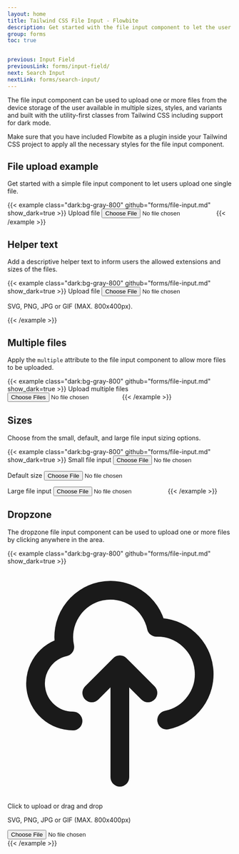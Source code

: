 ```yaml
---
layout: home
title: Tailwind CSS File Input - Flowbite
description: Get started with the file input component to let the user to upload one or more files from their device storage based on multiple styles and sizes
group: forms
toc: true


previous: Input Field
previousLink: forms/input-field/
next: Search Input
nextLink: forms/search-input/
---
```


The file input component can be used to upload one or more files from the device storage of the user available in multiple sizes, styles, and variants and built with the utility-first classes from Tailwind CSS including support for dark mode.

Make sure that you have included Flowbite as a plugin inside your Tailwind CSS project to apply all the necessary styles for the file input component.

## File upload example

Get started with a simple file input component to let users upload one single file.

{{< example class="dark:bg-gray-800" github="forms/file-input.md" show_dark=true >}}
<label class="block mb-2 text-sm font-medium text-gray-900 dark:text-gray-300" for="file_input">Upload file</label>
<input class="block w-full text-sm text-gray-900 bg-gray-50 rounded-lg border border-gray-300 cursor-pointer dark:text-gray-400 focus:outline-none dark:bg-gray-700 dark:border-gray-600 dark:placeholder-gray-400" id="file_input" type="file">
{{< /example >}}

## Helper text

Add a descriptive helper text to inform users the allowed extensions and sizes of the files.

{{< example class="dark:bg-gray-800" github="forms/file-input.md" show_dark=true >}}
<label class="block mb-2 text-sm font-medium text-gray-900 dark:text-gray-300" for="file_input">Upload file</label>
<input class="block w-full text-sm text-gray-900 bg-gray-50 rounded-lg border border-gray-300 cursor-pointer dark:text-gray-400 focus:outline-none dark:bg-gray-700 dark:border-gray-600 dark:placeholder-gray-400" aria-describedby="file_input_help" id="file_input" type="file">
<p class="mt-1 text-sm text-gray-500 dark:text-gray-300" id="file_input_help">SVG, PNG, JPG or GIF (MAX. 800x400px).</p>
{{< /example >}}

## Multiple files

Apply the `multiple` attribute to the file input component to allow more files to be uploaded.

{{< example class="dark:bg-gray-800" github="forms/file-input.md" show_dark=true >}}
<label class="block mb-2 text-sm font-medium text-gray-900 dark:text-gray-300" for="multiple_files">Upload multiple files</label>
<input class="block w-full text-sm text-gray-900 bg-gray-50 rounded-lg border border-gray-300 cursor-pointer dark:text-gray-400 focus:outline-none dark:bg-gray-700 dark:border-gray-600 dark:placeholder-gray-400" id="multiple_files" type="file" multiple>
{{< /example >}}

## Sizes

Choose from the small, default, and large file input sizing options.

{{< example class="dark:bg-gray-800" github="forms/file-input.md" show_dark=true >}}
<label class="block mb-2 text-sm font-medium text-gray-900 dark:text-gray-300" for="small_size">Small file input</label>
<input class="block mb-5 w-full text-xs text-gray-900 bg-gray-50 rounded-lg border border-gray-300 cursor-pointer dark:text-gray-400 focus:outline-none dark:bg-gray-700 dark:border-gray-600 dark:placeholder-gray-400" id="small_size" type="file">

<label class="block mb-2 text-sm font-medium text-gray-900 dark:text-gray-300" for="default_size">Default size</label>
<input class="block mb-5 w-full text-sm text-gray-900 bg-gray-50 rounded-lg border border-gray-300 cursor-pointer dark:text-gray-400 focus:outline-none dark:bg-gray-700 dark:border-gray-600 dark:placeholder-gray-400" id="default_size" type="file">

<label class="block mb-2 text-sm font-medium text-gray-900 dark:text-gray-300" for="large_size">Large file input</label>
<input class="block w-full text-lg text-gray-900 bg-gray-50 rounded-lg border border-gray-300 cursor-pointer dark:text-gray-400 focus:outline-none dark:bg-gray-700 dark:border-gray-600 dark:placeholder-gray-400" id="large_size" type="file">
{{< /example >}}

## Dropzone

The dropzone file input component can be used to upload one or more files by clicking anywhere in the area.

{{< example class="dark:bg-gray-800" github="forms/file-input.md" show_dark=true >}}
<div class="flex justify-center items-center w-full">
    <label for="dropzone-file" class="flex flex-col justify-center items-center w-full h-64 bg-gray-50 rounded-lg border-2 border-gray-300 border-dashed cursor-pointer dark:hover:bg-bray-800 dark:bg-gray-700 hover:bg-gray-100 dark:border-gray-600 dark:hover:border-gray-500 dark:hover:bg-gray-600">
        <div class="flex flex-col justify-center items-center pt-5 pb-6">
            <svg class="mb-3 w-10 h-10 text-gray-400" fill="none" stroke="currentColor" viewBox="0 0 24 24" xmlns="http://www.w3.org/2000/svg"><path stroke-linecap="round" stroke-linejoin="round" stroke-width="2" d="M7 16a4 4 0 01-.88-7.903A5 5 0 1115.9 6L16 6a5 5 0 011 9.9M15 13l-3-3m0 0l-3 3m3-3v12"></path></svg>
            <p class="mb-2 text-sm text-gray-500 dark:text-gray-400"><span class="font-semibold">Click to upload</span> or drag and drop</p>
            <p class="text-xs text-gray-500 dark:text-gray-400">SVG, PNG, JPG or GIF (MAX. 800x400px)</p>
        </div>
        <input id="dropzone-file" type="file" class="hidden" />
    </label>
</div> 
{{< /example >}}